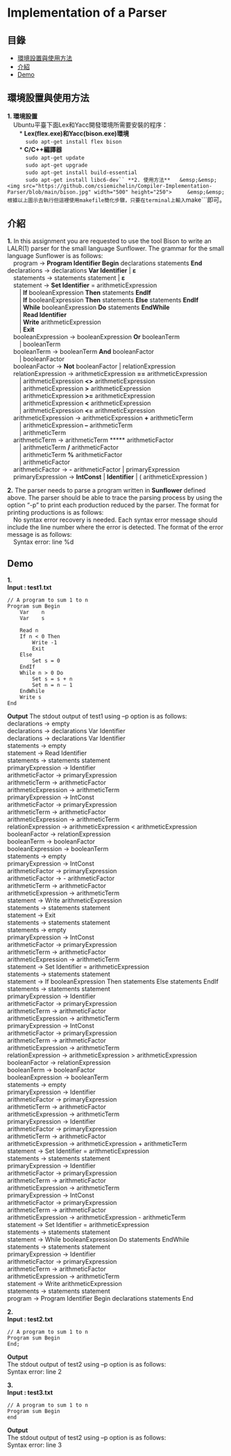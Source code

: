 # Implementation of a Parser
## 目錄
 - [環境設置與使用方法](#環境設置與使用方法)
 - [介紹](#介紹)
 - [Demo](#Demo)  
## 環境設置與使用方法
**1. 環境設置**  
&emsp;Ubuntu平臺下面Lex和Yacc開發環境所需要安裝的程序：    
&emsp;&emsp;* **Lex(flex.exe)和Yacc(bison.exe)環境**        
&emsp;&emsp;&emsp;```sudo apt-get install flex bison```    
&emsp;&emsp;* **C/C++編譯器**      
&emsp;&emsp;&emsp;```sudo apt-get update```      
&emsp;&emsp;&emsp;```sudo apt-get upgrade```      
&emsp;&emsp;&emsp;```sudo apt-get install build-essential```        
&emsp;&emsp;&emsp;```sudo apt-get install libc6-dev``
**2. 使用方法**  
&emsp;&emsp;<img src="https://github.com/csiemichelin/Compiler-Implementation-Parser/blob/main/bison.jpg" width="500" height="250">    
&emsp;&emsp;根據以上圖示去執行但這裡使用makefile簡化步驟，只要在terminal上輸入```make```即可。

## 介紹
**1.** In this assignment you are requested to use the tool Bison to write an LALR(1) parser for the small language Sunflower. The grammar for the small language Sunflower is as follows:  
&emsp;program → **Program Identifier Begin** declarations statements **End** 
&emsp;declarations → declarations **Var Identifier** | **ε**  
&emsp;statements → statements statement | **ε**  
&emsp;statement → **Set Identifier** = arithmeticExpression  
&emsp;&emsp;| **If** booleanExpression **Then** statements **EndIf**  
&emsp;&emsp;| **If** booleanExpression **Then** statements **Else** statements **EndIf**  
&emsp;&emsp;| **While** booleanExpression **Do** statements **EndWhile**  
&emsp;&emsp;| **Read Identifier**  
&emsp;&emsp;| **Write** arithmeticExpression   
&emsp;&emsp;| **Exit**   
&emsp;booleanExpression → booleanExpression **Or** booleanTerm   
&emsp;&emsp;| booleanTerm   
&emsp;booleanTerm → booleanTerm **And** booleanFactor   
&emsp;&emsp;| booleanFactor   
&emsp;booleanFactor → **Not** booleanFactor | relationExpression  
&emsp;relationExpression → arithmeticExpression **==** arithmeticExpression   
&emsp;&emsp;| arithmeticExpression **<>** arithmeticExpression   
&emsp;&emsp;| arithmeticExpression **>** arithmeticExpression   
&emsp;&emsp;| arithmeticExpression **>=** arithmeticExpression   
&emsp;&emsp;| arithmeticExpression **<** arithmeticExpression   
&emsp;&emsp;| arithmeticExpression **<=** arithmeticExpression   
&emsp;arithmeticExpression → arithmeticExpression **+** arithmeticTerm   
&emsp;&emsp;| arithmeticExpression **–** arithmeticTerm    
&emsp;&emsp;| arithmeticTerm   
&emsp;arithmeticTerm → arithmeticTerm ***** arithmeticFactor   
&emsp;&emsp;| arithmeticTerm **/** arithmeticFactor   
&emsp;&emsp;| arithmeticTerm **%** arithmeticFactor   
&emsp;&emsp;| arithmeticFactor   
&emsp;arithmeticFactor → **-** arithmeticFactor | primaryExpression  
&emsp;primaryExpression → **IntConst** | **Identifier** | ( arithmeticExpression )  

**2.** The parser needs to parse a program written in **Sunflower** defined above. The parser should be able to trace the parsing process by using the option “-p” to print each production reduced by the parser. The format for printing productions is as follows:  
&emsp;No syntax error recovery is needed. Each syntax error message should include the line number where the error is detected. The format of the error message is as follows:  
&emsp;Syntax error: line %d  

## Demo
**1.**  
**Input : test1.txt**
``` 
// A program to sum 1 to n 
Program sum Begin 
    Var    n 
    Var    s 
 
    Read n 
    If n < 0 Then 
        Write -1 
        Exit 
    Else 
        Set s = 0 
    EndIf 
    While n > 0 Do 
        Set s = s + n 
        Set n = n – 1 
    EndWhile 
    Write s 
End
```
**Output**
The stdout output of test1 using –p option is as follows:  
declarations -> empty  
declarations -> declarations Var Identifier   
declarations -> declarations Var Identifier   
statements -> empty   
statement -> Read Identifier   
statements -> statements statement      
primaryExpression -> Identifier   
arithmeticFactor -> primaryExpression   
arithmeticTerm -> arithmeticFactor    
arithmeticExpression -> arithmeticTerm     
primaryExpression -> IntConst      
arithmeticFactor -> primaryExpression    
arithmeticTerm -> arithmeticFactor    
arithmeticExpression -> arithmeticTerm      
relationExpression -> arithmeticExpression < arithmeticExpression     
booleanFactor -> relationExpression      
booleanTerm -> booleanFactor        
booleanExpression -> booleanTerm       
statements -> empty       
primaryExpression -> IntConst     
arithmeticFactor -> primaryExpression    
arithmeticFactor -> - arithmeticFactor    
arithmeticTerm -> arithmeticFactor     
arithmeticExpression -> arithmeticTerm      
statement -> Write arithmeticExpression     
statements -> statements statement     
statement -> Exit    
statements -> statements statement    
statements -> empty     
primaryExpression -> IntConst    
arithmeticFactor -> primaryExpression    
arithmeticTerm -> arithmeticFactor     
arithmeticExpression -> arithmeticTerm     
statement -> Set Identifier = arithmeticExpression    
statements -> statements statement     
statement -> If booleanExpression Then statements Else statements EndIf    
statements -> statements statement    
primaryExpression -> Identifier   
arithmeticFactor -> primaryExpression    
arithmeticTerm -> arithmeticFactor   
arithmeticExpression -> arithmeticTerm     
primaryExpression -> IntConst    
arithmeticFactor -> primaryExpression    
arithmeticTerm -> arithmeticFactor    
arithmeticExpression -> arithmeticTerm    
relationExpression -> arithmeticExpression > arithmeticExpression     
booleanFactor -> relationExpression    
booleanTerm -> booleanFactor    
booleanExpression -> booleanTerm    
statements -> empty    
primaryExpression -> Identifier    
arithmeticFactor -> primaryExpression    
arithmeticTerm -> arithmeticFactor   
arithmeticExpression -> arithmeticTerm    
primaryExpression -> Identifier    
arithmeticFactor -> primaryExpression     
arithmeticTerm -> arithmeticFactor     
arithmeticExpression -> arithmeticExpression + arithmeticTerm     
statement -> Set Identifier = arithmeticExpression     
statements -> statements statement     
primaryExpression -> Identifier     
arithmeticFactor -> primaryExpression    
arithmeticTerm -> arithmeticFactor    
arithmeticExpression -> arithmeticTerm     
primaryExpression -> IntConst     
arithmeticFactor -> primaryExpression    
arithmeticTerm -> arithmeticFactor     
arithmeticExpression -> arithmeticExpression - arithmeticTerm     
statement -> Set Identifier = arithmeticExpression    
statements -> statements statement     
statement -> While booleanExpression Do statements EndWhile    
statements -> statements statement      
primaryExpression -> Identifier      
arithmeticFactor -> primaryExpression     
arithmeticTerm -> arithmeticFactor    
arithmeticExpression -> arithmeticTerm      
statement -> Write arithmeticExpression     
statements -> statements statement     
program -> Program Identifier Begin declarations statements End    

**2.**  
**Input : test2.txt**  
```
// A program to sum 1 to n   
Program sum Begin 
End;  
``` 
**Output**  
The stdout output of test2 using –p option is as follows:   
Syntax error: line 2  

**3.**  
**Input : test3.txt**  
```
// A program to sum 1 to n   
Program sum Begin 
end 
``` 
**Output**  
The stdout output of test2 using –p option is as follows:   
Syntax error: line 3
